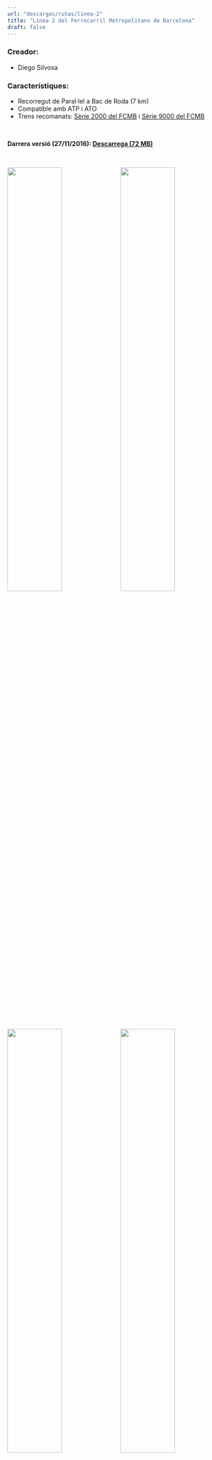 ```yaml
---
url: "descargas/rutas/linea-2"
title: "Línea 2 del Ferrocarril Metropolitano de Barcelona"
draft: false
---
```

### Creador:

* Diego Silvosa

### Característiques:

* Recorregut de Paral·lel a Bac de Roda (7 km)
* Compatible amb ATP i ATO
* Trens recomanats: <a href="/descarregues/trens/serie-2000">Sèrie 2000 del FCMB</a> i <a href="/descarregues/trens/serie-9000">Sèrie 9000 del FCMB</a>

&nbsp;

**Darrera versió (27/11/2016): <a href="https://bvebarcelona.cat/files/L2_Barcelona.obp">Descarrega (72 MB)</a>**

&nbsp;

<a href="/images/rutes/l2/1.png" target="_blank"><img style="float: left; width: 49.5%; margin-right: 0.5%; margin-bottom: 1em;" src="/images/rutes/l2/1.png" /></a><a href="/images/rutes/l2/2.png" target="_blank"><img style="float: right; width: 49.5%; margin-left: 0.5%; margin-bottom: 1em;" src="/images/rutes/l2/2.png" /></a>
<a href="/images/rutes/l2/3.png" target="_blank"><img style="float: left; width: 49.5%; margin-right: 0.5%; margin-bottom: 1em;" src="/images/rutes/l2/3.png" /></a><a href="/images/rutes/l2/4.png" target="_blank"><img style="float: right; width: 49.5%; margin-left: 0.5%; margin-bottom: 1em;" src="/images/rutes/l2/4.png" /></a>
